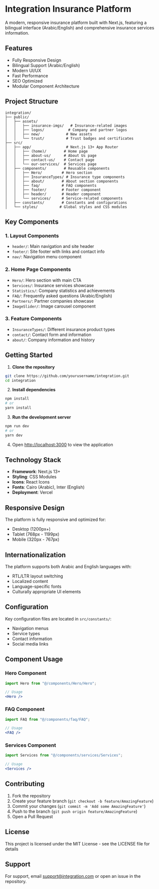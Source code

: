 # Integration Insurance Platform

A modern, responsive insurance platform built with Next.js, featuring a bilingual interface (Arabic/English) and comprehensive insurance services information.

## Features

- Fully Responsive Design
- Bilingual Support (Arabic/English)
- Modern UI/UX
- Fast Performance
- SEO Optimized
- Modular Component Architecture

## Project Structure

```
integration/
├── public/
│   ├── assets/
│   │   ├── insurance-imgs/   # Insurance-related images
│   │   ├── logos/           # Company and partner logos
│   │   ├── new/            # New assets
│   │   └── trust/          # Trust badges and certificates
├── src/
│   ├── app/                # Next.js 13+ App Router
│   │   ├── (home)/        # Home page
│   │   ├── about-us/      # About Us page
│   │   ├── contact-us/    # Contact page
│   │   └── our-services/  # Services page
│   ├── components/        # Reusable components
│   │   ├── Hero/         # Hero section
│   │   ├── InsuranceTypes/ # Insurance type components
│   │   ├── about/        # About section components
│   │   ├── faq/          # FAQ components
│   │   ├── footer/       # Footer component
│   │   ├── header/       # Header component
│   │   └── services/     # Service-related components
│   ├── constants/        # Constants and configurations
│   └── styles/          # Global styles and CSS modules
```

## Key Components

### 1. Layout Components
- `header/`: Main navigation and site header
- `footer/`: Site footer with links and contact info
- `nav/`: Navigation menu component

### 2. Home Page Components
- `Hero/`: Hero section with main CTA
- `Services/`: Insurance services showcase
- `Statistics/`: Company statistics and achievements
- `FAQ/`: Frequently asked questions (Arabic/English)
- `Partners/`: Partner companies showcase
- `ImageSlider/`: Image carousel component

### 3. Feature Components
- `InsuranceTypes/`: Different insurance product types
- `contact/`: Contact form and information
- `about/`: Company information and history

## Getting Started

1. **Clone the repository**
```bash
git clone https://github.com/yourusername/integration.git
cd integration
```

2. **Install dependencies**
```bash
npm install
# or
yarn install
```

3. **Run the development server**
```bash
npm run dev
# or
yarn dev
```

4. Open [http://localhost:3000](http://localhost:3000) to view the application

## Technology Stack

- **Framework**: Next.js 13+
- **Styling**: CSS Modules
- **Icons**: React Icons
- **Fonts**: Cairo (Arabic), Inter (English)
- **Deployment**: Vercel

## Responsive Design

The platform is fully responsive and optimized for:
- Desktop (1200px+)
- Tablet (768px - 1199px)
- Mobile (320px - 767px)

## Internationalization

The platform supports both Arabic and English languages with:
- RTL/LTR layout switching
- Localized content
- Language-specific fonts
- Culturally appropriate UI elements

## Configuration

Key configuration files are located in `src/constants/`:
- Navigation menus
- Service types
- Contact information
- Social media links

## Component Usage

### Hero Component
```jsx
import Hero from "@/components/Hero/Hero";

// Usage
<Hero />
```

### FAQ Component
```jsx
import FAQ from "@/components/faq/FAQ";

// Usage
<FAQ />
```

### Services Component
```jsx
import Services from "@/components/services/Services";

// Usage
<Services />
```

## Contributing

1. Fork the repository
2. Create your feature branch (`git checkout -b feature/AmazingFeature`)
3. Commit your changes (`git commit -m 'Add some AmazingFeature'`)
4. Push to the branch (`git push origin feature/AmazingFeature`)
5. Open a Pull Request

## License

This project is licensed under the MIT License - see the LICENSE file for details

## Support

For support, email support@integration.com or open an issue in the repository.
